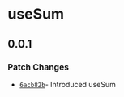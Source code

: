 # useSum

## 0.0.1

### Patch Changes

- [`6acb82b`](https://github.com/changeelog/react-hooks/commit/6acb82ba8b2b35ce6bd37c949fa29841192dcf88#diff-20b74bf16eb78b6ba0f4a516a36fe38c6eb71cd13d0f2447a620e1ba3a90c887)- Introduced useSum

